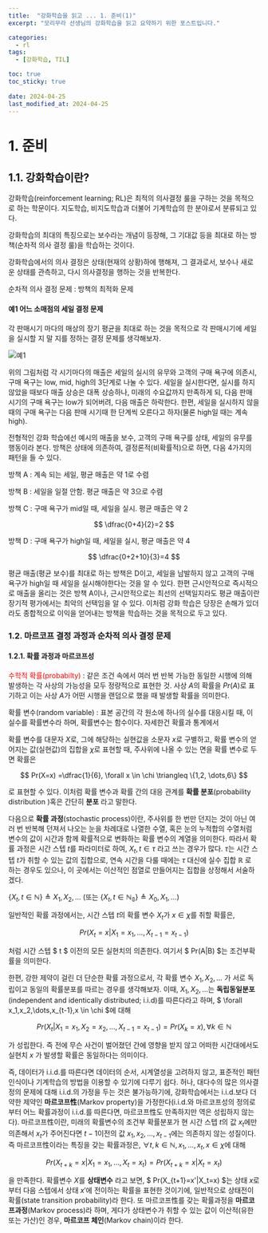 ```yaml
---
title:  "강화학습을 읽고 ... 1. 준비(1)"
excerpt: "모리무라 선생님의 강화학습을 읽고 요약하기 위한 포스트입니다."

categories:
  - rl
tags:
  - [강화학습, TIL]

toc: true
toc_sticky: true
 
date: 2024-04-25
last_modified_at: 2024-04-25
---
```


# 1. 준비
## 1.1. 강화학습이란?

강화학습(reinforcement learning; RL)은 최적의 의사결정 룰을 구하는 것을 목적으로 하는 학문이다. 지도학습, 비지도학습과 더불어 기계학습의 한 분야로서 분류되고 있다.

강화학습의 최대의 특징으로는 보수라는 개념이 등장해, 그 기대값 등을 최대로 하는 방책(순차적 의사 결정 룰)을 학습하는 것이다. 

강화학습에서의 의사 결정은 상태(현재의 상황)하에 행해져, 그 결과로서, 보수나 새로운 상태를 관측하고, 다시 의사결정을 행하는 것을 반복한다.  

순차적 의사 결정 문제 : 방책의 최적화 문제

#### 예1 어느 소매점의 세일 결정 문제

각 판매시기 마다의 매상의 장기 평균을 최대로 하는 것을 목적으로 각 판매시기에 세일을 실시할 지 말 지를 정하는 결정 문제를 생각해보자.

![](https://1ikethesun.github.io/assets/images/rl/rl1.jpeg "예1")

위의 그림처럼 각 시기마다의 매출은 세일의 실시의 유무와 고객의 구매 욕구에 의존시, 구매 욕구는 low, mid, high의 3단계로 나눌 수 있다. 세일을 실시한다면, 실시를 하지 않았을 때보다 매출 상승은 대폭 상승하나, 미래의 수요값까지 만족하게 되, 다음 판매 시기의 구매 욕구는 low가 되어버려, 다음 매출은 하락한다. 한편, 세일을 실시하지 않을 때의 구매 욕구는 다음 판매 시기때 한 단계씩 오른다고 하자(물론 high일 때는 계속 high).

전형적인 강화 학습에선 예시의 매출을 보수, 고객의 구매 욕구를 상태, 세일의 유무를 행동이라 본다. 방책은 상태에 의존하여, 결정론적(비확률적)으로 하면, 다음 4가지의 패턴을 들 수 있다.


방책 A : 계속 되는 세일, 평균 매출은 약 1로 수렴

방책 B : 세일을 일절 안함. 평균 매출은 약 3으로 수렴

방책 C : 구매 욕구가 mid일 때, 세일을 실시. 평균 매출은 약 2

$$ \dfrac{0+4}{2}=2 $$

방책 D :  구매 욕구가 high일 때, 세일을 실시, 평균 매출은 약 4

$$ \dfrac{0+2+10}{3}=4 $$

평균 매출(평균 보수)를 최대로 하는 방책은 D이고, 세일을 남발하지 않고 고객의 구매 욕구가 high일 때 세일을 실시해야한다는 것을 알 수 있다. 한편 근시안적으로 즉시적으로 매출을 올리는 것은 방책 A이나, 근시안적으로는 최선의 선택일지라도 평균 매출이란 장기적 평가에서는 최악의 선택임을 알 수 있다. 이처럼 강화 학습은 당장은 손해가 있더라도 종합적으로 이익을 얻어내는 방책을 학습하는 것을 목적으로 두고 있다.


### 1.2. 마르코프 결정 과정과 순차적 의사 결정 문제

#### 1.2.1. 확률 과정과 마르코프성
<span style="color: red">수학적 확률(probabilty)</span> : 같은 조건 속에서 여러 번 반복 가능한 동일한 시행에 의해 발생하는 각 사상의 가능성을 모두 정량적으로 표현한 것. 사상 $A$의 확률을 $Pr(A)$로 표기하고 이는 사상 $A$가 어떤 시행을 랜덤으로 했을 때 발생할 확률을 의미한다.

확률 변수(random variable) : 표본 공간의 각 원소에 하나의 실수를 대응시킬 때, 이 실수를 확률변수라 하며, 확률변수는 함수이다. 자세한건 확률과 통계에서

확률 변수를 대문자 $X$로, 그에 해당하는 실현값을 소문자 $x$로 구별하고, 확률 변수의 얻어지는 값(실현값)의 집합을 $\chi$로 표현할 때, 주사위에 나올 수 있는 면을 확률 변수로 두면 확률은

$$ Pr(X=x) =\dfrac{1}{6}, \forall x \in \chi \triangleq \{1,2, \dots,6\} $$

로 표현할 수 있다. 이처럼 확률 변수과 확률 간의 대응 관계를 __확률 분포__(probability distribution )혹은 간단히 __분포__ 라고 말한다.

다음으로 __확률 과정__(stochastic process)이란, 주사위를 한 번만 던지는 것이 아닌 여러 번 반복해 던져서 나오는 눈을 차례대로 나열한 수열, 혹은 눈의 누적합의 수열처럼 변수의 값이 시간과 함께 확률적으로 변화하는 확률 변수의 계열을 의미한다. 따라서 확률 과정은 시간 스텝 $t$를 파라미터로 하여,  ${X_t, t \in \tau}$ 라고 쓰는 경우가 많다.   $\tau$는 시간 스텝 $t$가 취할 수 있는 값의 집합으로, 연속 시간을 다룰 때에는 $\tau$ 대신에 실수 집합 $\mathbb{R}$ 로 하는 경우도 있으나, 이 곳에서는 이산적인 점열로 만들어지는 집합을 상정해서 서술하겠다.

$\{X_t, t \in \mathbb{N} \}\triangleq X_1, X_2, \dots$ $($또는 $\{X_t,t \in \mathbb{N_0}\}\triangleq X_0, X_1, \dots)$

일반적인 확률 과정에서는, 시간 스텝 $t$의 확률 변수 $X_t$가 $x \in \chi$를 취할 확률은,

$$ Pr(X_t=x|X_1=x_1, \dots,X_{t-1}=x_{t-1}) $$

처럼 시간 스텝 $ t $ 이전의 모든 실현치의 의존한다. 여기서 $ Pr(A|B) $는 조건부확률을 의미한다.

한편, 강한 제약이 걸린 더 단순한 확률 과정으로서, 각 확률 변수 $X_1, X_2, \dots$ 가 서로 독립이고 동일의 확률분포를 따르는 경우를 생각해보자. 이때, $X_1, X_2, \dots$는 __독립동일분포__(independent and identically distributed; i.i.d)를 따른다라고 하며, $ \forall x_1,x_2,\dots,x_{t-1},x \in \chi $에 대해

$$ Pr(X_t|X_1=x_1, X_2=x_2, \dots,X_{t-1}=x_{t-1})=Pr(X_k=x), \forall k \in \mathbb{N} $$

가 성립한다. 즉 전에 무슨 사건이 벌어졌던 간에 영향을 받지 않고 어떠한 시간대에서도 실현치 $x$ 가 발생할 확률은 동일하다는 의미이다.

즉, 데이터가 i.i.d.를 따른다면 데이터의 순서, 시계열성을 고려하지 않고, 표준적인 패턴 인식이나 기계학습의 방법을 이용할 수 있기에 다루기 쉽다. 허나, 대다수의 많은 의사결정의 문제에 대해 i.i.d.의 가정을 두는 것은 불가능하기에, 강화학습에서는 i.i.d.보다 더 약한 제약인 __마르코프性__(Markov property)을 가정한다(i.i.d.와 마르코프성의 정의로부터 어느 확률과정이 i.i.d.를 따른다면, 마르코프性도 만족하지만 역은 성립하지 않는다). 마르코프性이란, 미래의 확률변수의 조건부 확률분포가 현 시간 스텝 $t$의 값 $x_t$에만 의존해서 $x_t$가 주어진다면 $t-1$이전의 값 $x_1, x_2,\dots,x_{t-1}$에는 의존하지 않는 성질이다. 즉 마르코프性이라는 특징을 갖는 확률과정은, $\forall t,k \in \mathbb{N}, x_1,\dots,x_t,x \in \chi$에 대해

$$ Pr(X_{t+k}=x|X_1=x_1,\dots,X_t=x_t)=Pr(X_{t+k}=x|X_t=x_t) $$

을 만족한다. 확률변수 $X$를 __상태변수__ 라고 보면, $ Pr(X_{t+1}=x'|X_t=x) $는 상태 $x$로부터 다음 스텝에서 상태 $x'$에 전이하는 확률을 표현한 것이기에, 일반적으로 상태전이확률(state transition probability)라 한다. 또 마르코프性를 갖는 확률과정을 __마르코프과정__(Markov process)라 하며, 게다가 상태변수가 취할 수 있는 값이 이산적(유한 또는 가산)인 경우, __마르코프 체인__(Markov chain)이라 한다.

